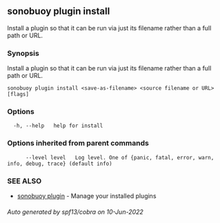 ## sonobuoy plugin install

Install a plugin so that it can be run via just its filename rather than a full path or URL.

### Synopsis

Install a plugin so that it can be run via just its filename rather than a full path or URL.

```
sonobuoy plugin install <save-as-filename> <source filename or URL> [flags]
```

### Options

```
  -h, --help   help for install
```

### Options inherited from parent commands

```
      --level level   Log level. One of {panic, fatal, error, warn, info, debug, trace} (default info)
```

### SEE ALSO

* [sonobuoy plugin](sonobuoy_plugin.md)	 - Manage your installed plugins

###### Auto generated by spf13/cobra on 10-Jun-2022
